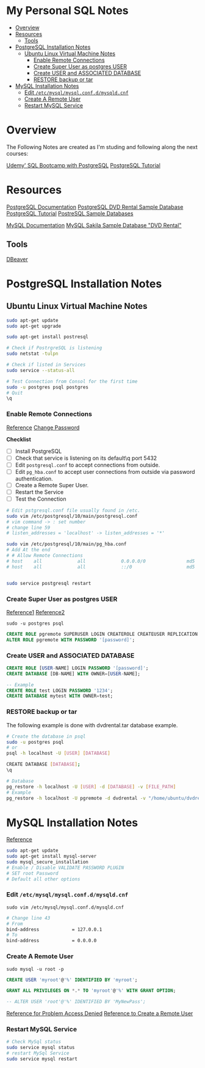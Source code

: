 # My Personal SQL Notes <!-- omit in toc -->
- [Overview](#overview)
- [Resources](#resources)
  - [Tools](#tools)
- [PostgreSQL Installation Notes](#postgresql-installation-notes)
  - [Ubuntu Linux Virtual Machine Notes](#ubuntu-linux-virtual-machine-notes)
    - [Enable Remote Connections](#enable-remote-connections)
    - [Create Super User as postgres USER](#create-super-user-as-postgres-user)
    - [Create USER and ASSOCIATED DATABASE](#create-user-and-associated-database)
    - [RESTORE backup or tar](#restore-backup-or-tar)
- [MySQL Installation Notes](#mysql-installation-notes)
    - [Edit `/etc/mysql/mysql.conf.d/mysqld.cnf`](#edit-etcmysqlmysqlconfdmysqldcnf)
    - [Create A Remote User](#create-a-remote-user)
    - [Restart MySQL Service](#restart-mysql-service)

# Overview

The Following Notes are created as I'm studing and following along the next courses:

[Udemy' SQL Bootcamp with PostgreSQL](https://www.udemy.com/the-complete-sql-bootcamp/)
[PostgreSQL Tutorial](http://www.postgresqltutorial.com/)

# Resources

[PostgreSQL Documentation]()
[PostgreSQL DVD Rental Sample Database]()
[PostgreSQL Tutorial]()
[PostreSQL Sample Databases](https://community.embarcadero.com/article/articles-database/1076-top-3-sample-databases-for-postgresql)

[MySQL Documentation]()
[MySQL Sakila Sample Database "DVD Rental"]()

## Tools

[DBeaver](https://dbeaver.io/download/)

# PostgreSQL Installation Notes

## Ubuntu Linux Virtual Machine Notes

```bash
sudo apt-get update
sudo apt-get upgrade

sudo apt-get install postresql

# Check if PostrgreSQL is listening
sudo netstat -tulpn

# Check if listed in Services
sudo service --status-all

# Test Connection from Consol for the first time
sudo -u postgres psql postgres
# Quit
\q
```

### Enable Remote Connections

[Reference](https://blog.bigbinary.com/2016/01/23/configure-postgresql-to-allow-remote-connection.html)
[Change Password](https://serverfault.com/questions/110154/whats-the-default-superuser-username-password-for-postgres-after-a-new-install)

**Checklist**

* [ ] Install PostgreSQL
* [ ] Check that service is listening on its default\q port 5432
* [ ] Edit `postgresql.conf` to accept connections from outside.
* [ ] Edit `pg_hba.conf` to accept user connections from outside via password authentication.
* [ ] Create a Remote Super User.
* [ ] Restart the Service
* [ ] Test the Connection

```bash
# Edit pstgresql.conf file usually found in /etc.
sudo vim /etc/postgresql/10/main/postgresql.conf 
# vim command -> : set number
# change line 59 
# listen_addresses = 'localhost' -> listen_addresses = '*'

sudo vim /etc/postgresql/10/main/pg_hba.conf
# Add At the end
# # Allow Remote Connections
# host    all             all             0.0.0.0/0               md5
# host    all             all             ::/0                    md5


sudo service postgresql restart
```

### Create Super User as postgres USER

[Reference1](https://tableplus.io/blog/2018/10/how-to-create-superuser-in-postgresql.html)
[Reference2](https://support.chartio.com/knowledgebase/creating-a-user-with-p)

```console
sudo -u postgres psql
```

```sql
CREATE ROLE pgremote SUPERUSER LOGIN CREATEROLE CREATEUSER REPLICATION BYPASSRLS;
ALTER ROLE pgremote WITH PASSWORD '[password]';
```

### Create USER and ASSOCIATED DATABASE

```sql
CREATE ROLE [USER-NAME] LOGIN PASSWORD '[password]';
CREATE DATABASE [DB-NAME] WITH OWNER=[USER-NAME];

-- Example
CREATE ROLE test LOGIN PASSWORD '1234';
CREATE DATABASE mytest WITH OWNER=test;

```

### RESTORE backup or tar

The following example is done with dvdrental.tar database example.

```bash
# Create the database in psql
sudo -u postgres psql
# or
psql -h localhost -U [USER] [DATABASE]

CREATE DATABASE [DATABASE];
\q

# Database
pg_restore -h localhost -U [USER] -d [DATABASE] -v [FILE_PATH]
# Example
pg_restore -h localhost -U pgremote -d dvdrental -v "/home/ubuntu/dvdrental.tar"

```

# MySQL Installation Notes
[Reference](https://www.digitalocean.com/community/tutorials/how-to-install-mysql-on-ubuntu-18-04)
```bash
sudo apt-get update
sudo apt-get install mysql-server
sudo mysql_secure_installation
# Enable / Disable VALIDATE PASSWORD PLUGIN
# SET root Password
# Default all other options
```

### Edit `/etc/mysql/mysql.conf.d/mysqld.cnf`

```console
sudo vim /etc/mysql/mysql.conf.d/mysqld.cnf
```

```bash
# Change line 43
# From
bind-address            = 127.0.0.1
# To
bind-address            = 0.0.0.0
```

### Create A Remote User
```console
sudo mysql -u root -p
```

```sql
CREATE USER 'myroot'@'%' IDENTIFIED BY 'myroot';

GRANT ALL PRIVILEGES ON *.* TO 'myroot'@'%' WITH GRANT OPTION;

-- ALTER USER 'root'@'%' IDENTIFIED BY 'MyNewPass';

```

[Reference for Problem Access Denied](https://stackoverflow.com/questions/39281594/error-1698-28000-access-denied-for-user-rootlocalhost)
[Reference to Create a Remote User](https://stackoverflow.com/questions/16287559/mysql-adding-user-for-remote-access)

### Restart MySQL Service

```bash
# Check MySql status
sudo service mysql status
# restart MySql Service
sudo service mysql restart
```
